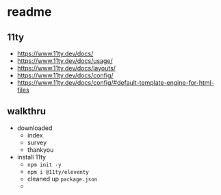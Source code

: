 # readme

## 11ty
- https://www.11ty.dev/docs/
- https://www.11ty.dev/docs/usage/
- https://www.11ty.dev/docs/layouts/
- https://www.11ty.dev/docs/config/
- https://www.11ty.dev/docs/config/#default-template-engine-for-html-files

## walkthru
- downloaded 
	- index
	- survey
	- thankyou
- install 11ty
	- `npm init -y`
	- `npm i @11ty/eleventy`
	- cleaned up `package.json`
	-


